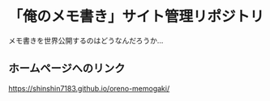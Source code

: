 # 「俺のメモ書き」サイト管理リポジトリ
メモ書きを世界公開するのはどうなんだろうか…
## ホームページへのリンク
https://shinshin7183.github.io/oreno-memogaki/
